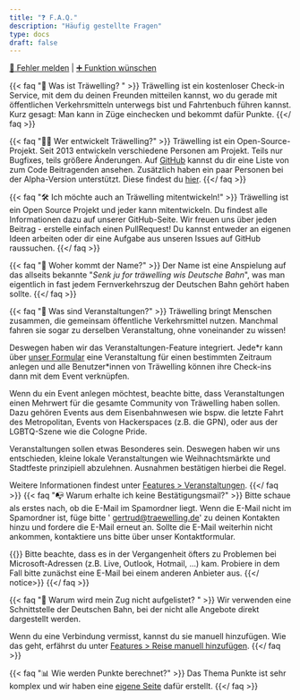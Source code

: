 ```yaml
---
title: "❓ F.A.Q."
description: "Häufig gestellte Fragen"
type: docs
draft: false
---
```


[🐛 Fehler melden](https://github.com/Traewelling/traewelling/issues/new?assignees=&labels=bug%2CTo+Do&template=bug_report.md)
|
[➕ Funktion wünschen](https://github.com/Traewelling/traewelling/issues/new?assignees=&labels=enhancement&template=feature_request.md&title=)

{{< faq "🔗 Was ist Träwelling? " >}}
Träwelling ist ein kostenloser Check-in Service, mit dem du deinen Freunden mitteilen kannst, wo du gerade mit
öffentlichen Verkehrsmitteln unterwegs bist und Fahrtenbuch führen kannst. Kurz gesagt: Man kann in Züge einchecken und
bekommt dafür Punkte.
{{</ faq >}}

{{< faq "🧑‍💻 Wer entwickelt Träwelling?" >}}
Träwelling ist ein Open-Source-Projekt. Seit 2013 entwickeln verschiedene Personen am Projekt.
Teils nur Bugfixes, teils größere Änderungen.
Auf [GitHub](https://github.com/Traewelling/traewelling/graphs/contributors) kannst du dir eine Liste von zum Code
Beitragenden ansehen.
Zusätzlich haben ein paar Personen bei der Alpha-Version unterstützt.
Diese findest du [hier](https://traewelling.de/humans.txt).
{{</ faq >}}

{{< faq "🛠️ Ich möchte auch an Träwelling mitentwickeln!" >}}
Träwelling ist ein Open Source Projekt und jeder kann mitentwickeln.
Du findest alle Informationen dazu auf unserer GitHub-Seite.
Wir freuen uns über jeden Beitrag - erstelle einfach einen PullRequest!
Du kannst entweder an eigenen Ideen arbeiten oder dir eine Aufgabe aus unseren Issues auf GitHub raussuchen.
{{</ faq >}}

{{< faq "🤔 Woher kommt der Name?" >}}
Der Name ist eine Anspielung auf das allseits bekannte "*Senk ju for träwelling wis Deutsche Bahn*", was man eigentlich
in fast jedem Fernverkehrszug der Deutschen Bahn gehört haben sollte.
{{</ faq >}}

{{< faq "🎉 Was sind Veranstaltungen?" >}}
Träwelling bringt Menschen zusammen, die gemeinsam öffentliche Verkehrsmittel nutzen.
Manchmal fahren sie sogar zu derselben Veranstaltung, ohne voneinander zu wissen!

Deswegen haben wir das Veranstaltungen-Feature integriert.
Jede\*r kann über [unser Formular](https://traewelling.de/events) eine Veranstaltung für einen bestimmten
Zeitraum anlegen und alle Benutzer\*innen von Träwelling können ihre Check-ins dann mit dem Event verknüpfen.

Wenn du ein Event anlegen möchtest, beachte bitte, dass Veranstaltungen einen Mehrwert für die gesamte Community von
Träwelling haben sollen.
Dazu gehören Events aus dem Eisenbahnwesen wie
bspw. die letzte Fahrt des Metropolitan, Events von
Hackerspaces (z.B. die GPN), oder aus der LGBTQ-Szene wie
die Cologne Pride.

Veranstaltungen sollen etwas Besonderes sein. Deswegen haben wir uns entschieden, kleine lokale Veranstaltungen wie
Weihnachtsmärkte und Stadtfeste prinzipiell abzulehnen. Ausnahmen bestätigen hierbei die Regel.

Weitere Informationen findest unter [Features > Veranstaltungen](/features/events).
{{</ faq >}}
{{< faq "📭 Warum erhalte ich keine Bestätigungsmail?" >}}
Bitte schaue als erstes nach, ob die E-Mail im Spamordner liegt. Wenn die E-Mail nicht im Spamordner ist, füge bitte '
gertrud@traewelling.de' zu deinen Kontakten hinzu und fordere die E-Mail erneut an. Sollte die E-Mail weiterhin nicht
ankommen, kontaktiere uns bitte über unser Kontaktformular.

{{<notice info>}}
Bitte beachte, dass es in der Vergangenheit öfters zu Problemen bei Microsoft-Adressen (z.B. Live, Outlook,
Hotmail, ...) kam. Probiere in dem Fall bitte zunächst eine E-Mail bei einem anderen Anbieter aus.
{{</ notice>}}
{{</ faq >}}

{{< faq "🚂 Warum wird mein Zug nicht aufgelistet? " >}}
Wir verwenden eine Schnittstelle der Deutschen Bahn, bei der nicht alle Angebote direkt dargestellt werden.

Wenn du eine Verbindung vermisst, kannst du sie manuell hinzufügen.
Wie das geht, erfährst du unter [Features > Reise manuell hinzufügen](/features/manual-trips).
{{</ faq >}}

{{< faq "📊 Wie werden Punkte berechnet?" >}}
Das Thema Punkte ist sehr komplex und wir haben eine [eigene Seite](/features/points) dafür erstellt.
{{</ faq >}}
